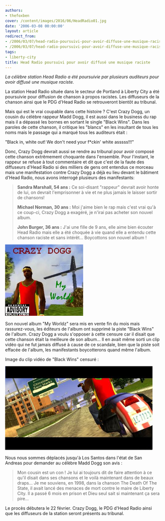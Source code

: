 ```yaml
---
authors:
- thefoxben
cover: /content/images/2016/06/HeadRadio01.jpg
date: '2006-03-08 00:00:00'
layout: article
redirect_from:
- /2006/03/07/head-radio-poursuivi-pour-avoir-diffuse-une-musique-raciste
- /2006/03/07/head-radio-poursuivi-pour-avoir-diffuse-une-musique-raciste/
tags:
- liberty-city
title: Head Radio poursuivi pour avoir diffusé une musique raciste
---
```



_La célèbre station Head Radio a été poursuivie par plusieurs auditeurs pour avoir diffusé une musique raciste._

La station Head Radio située dans le secteur de Portland à Liberty City a été poursuivie pour diffusion de chanson à propos racistes. Les diffuseurs de la chanson ainsi que le PDG d'Head Radio se retrouveront bientôt au tribunal.

Mais qui est le vrai coupable dans cette histoire ? C'est Crazy Dogg, un cousin du célèbre rappeur Madd Dogg, il est aussi dans le business du rap mais il a dépassé les bornes en sortant le single "Black Wins". Dans les paroles de cette chanson, il critique les "blancs" en les insultant de tous les noms mais le passage qui a marqué tous les auditeurs était :

"Black in, white out! We don't need your f\*ckin' white asssss!!!"

Donc, Crazy Dogg devrait aussi se rendre au tribunal pour avoir composé cette chanson extrêmement choquante dans l'ensemble. Pour l'instant, le rappeur se refuse à tout commentaire et dit que c'est de la faute des diffuseurs d'Head Radio si des milliers de gens ont entendus ce morceau mais une manifestation contre Crazy Dogg a déjà eu lieu devant le bâtiment d'Head Radio, nous avons interrogé plusieurs des manifestants:

> **Sandra Marshall, 54 ans :** Ce soi-disant "rappeur" devrait avoir honte de lui, on devrait l'emprisonner à vie et ne plus jamais le laisser sortir de chansons!
> 
> **Michael Norman, 30 ans :** Moi j'aime bien le rap mais c'est vrai qu'à ce coup-ci, Crazy Dogg a exagéré, je n'irai pas acheter son nouvel album.
> 
> **John Burger, 36 ans :** J'ai une fille de 9 ans, elle aime bien écouter Head Radio mais elle a été choquée à vie quand elle a entendu cette chanson raciste et sans intérêt... Boycottons son nouvel album !

![](/content/images/2005/01/CrazyDogg01.jpg)

Son nouvel album "My Worldz" sera mis en vente fin du mois mais rassurez-vous, les éditeurs de l'album ont supprimé la piste "Black Wins" de l'album. Crazy Dogg a voulu s'opposer à cette censure car il disait que cette chanson était la meilleure de son album... Il en avait même sorti un clip vidéo qui ne fut jamais diffusé à cause de ce scandale, bien que la piste soit effacée de l'album, les manifestants boycotterons quand même l'album.

Image du clip vidéo de "Black Wins" censuré :

![](/content/images/2005/01/CrazyDogg02.jpg)

Nous nous sommes déplacés jusqu'à Los Santos dans l'état de San Andreas pour demander au célèbre Madd Dogg son avis :

> Mon cousin est un con ! Je lui ai toujours dit de faire attention à ce qu'il disait dans ses chansons et le voilà maintenant dans de beaux draps... Je me souviens, en 1998, dans la chanson The Death Of The State, il avait lancé des menaces de mort contre le maire de Liberty City. Il a passé 6 mois en prison et Dieu seul sait si maintenant ça sera pire...

Le procès débutera le 22 février. Crazy Dogg, le PDG d'Head Radio ainsi que les diffuseurs de la station seront présents au tribunal.